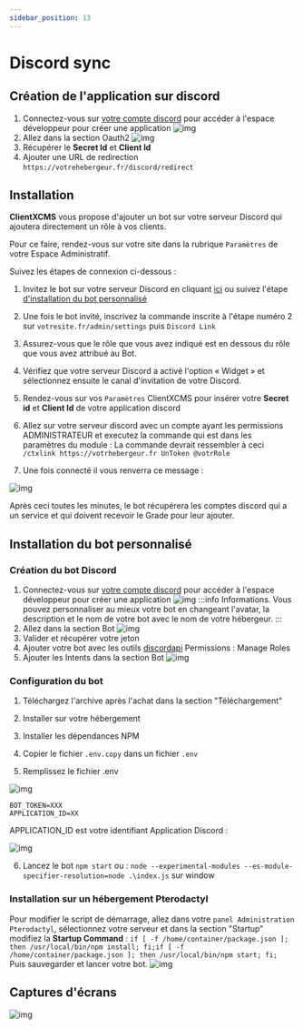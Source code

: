 ```yaml
---
sidebar_position: 13
---
```


# Discord sync

## Création de l'application sur discord
1. Connectez-vous sur [votre compte discord](https://discord.com/developers/applications) pour accéder à l'espace développeur pour créer une application
![img](https://media.discordapp.net/attachments/475073153509490689/1045465691375030302/image.png)
2. Allez dans la section Oauth2 
![img](https://media.discordapp.net/attachments/475073153509490689/1045467385064329236/discord_link.PNG)
3. Récupérer le **Secret Id** et **Client Id**
4. Ajouter une URL de redirection `https://votrehebergeur.fr/discord/redirect`

## Installation 
**ClientXCMS** vous propose d'ajouter un bot sur votre serveur Discord qui ajoutera directement un rôle à vos clients.

Pour ce faire, rendez-vous sur votre site dans la rubrique `Paramètres` de votre Espace Administratif.

Suivez les étapes de connexion ci-dessous :

1. Invitez le bot sur votre serveur Discord en cliquant [ici](https://clientxcms.com/ref/discordlinkbot) ou suivez l'étape [d'installation du bot personnalisé](./#installation-du-bot-personnalisé)

2. Une fois le bot invité, inscrivez la commande inscrite à l'étape numéro 2 sur `votresite.fr/admin/settings` puis `Discord Link`

3. Assurez-vous que le rôle que vous avez indiqué est en dessous du rôle que vous avez attribué au Bot.

4. Vérifiez que votre serveur Discord a activé l'option « Widget » et sélectionnez ensuite le canal d'invitation de votre Discord.

5. Rendez-vous sur vos `Paramètres` ClientXCMS pour insérer votre **Secret id** et **Client Id** de votre application discord

6. Allez sur votre serveur discord avec un compte ayant les permissions ADMINISTRATEUR et executez la commande qui est dans les paramètres du module : 
La commande devrait ressembler à ceci `/ctxlink https://votrhebergeur.fr UnToken @votrRole`
7. Une fois connecté il vous renverra ce message :

![img](https://media.discordapp.net/attachments/475073153509490689/1045483245812334592/image.png)

Après ceci toutes les minutes, le bot récupérera les comptes discord qui a un service et qui doivent recevoir le Grade pour leur ajouter.
## Installation du bot personnalisé
### Création du bot Discord
1. Connectez-vous sur [votre compte discord](https://discord.com/developers/applications) pour accéder à l'espace développeur pour créer une application
   ![img](https://media.discordapp.net/attachments/475073153509490689/1045465691375030302/image.png)
:::info Informations.
Vous pouvez personnaliser au mieux votre bot en changeant l'avatar, la description et le nom de votre bot avec le nom de votre hébergeur.
:::
2. Allez dans la section Bot
   ![img](https://media.discordapp.net/attachments/475073153509490689/1045472150817079327/image.png?width=1440&height=461)
3. Valider et récupérer votre jeton
4. Ajouter votre bot avec les outils [discordapi](https://discordapi.com/permissions.html)
Permissions : Manage Roles
5. Ajouter les Intents dans la section Bot
![img](https://media.discordapp.net/attachments/475073153509490689/1045474127613546567/image.png)

### Configuration du bot 

1. Téléchargez l'archive après l'achat dans la section "Téléchargement"
2. Installer sur votre hébergement
3. Installer les dépendances NPM
4. Copier le fichier `.env.copy` dans un fichier `.env`

5. Remplissez le fichier .env

![img](https://media.discordapp.net/attachments/475073153509490689/1045475001857491025/image.png)

```
BOT_TOKEN=XXX
APPLICATION_ID=XX
```

APPLICATION_ID est votre identifiant Application Discord : 

![img](https://media.discordapp.net/attachments/475073153509490689/1045482182929547334/image.png)

6. Lancez le bot `npm start` ou : `node --experimental-modules --es-module-specifier-resolution=node .\index.js` sur window
### Installation sur un hébergement Pterodactyl

Pour modifier le script de démarrage, allez dans votre `panel Administration Pterodactyl`, sélectionnez votre serveur et dans la section "Startup" modifiez la **Startup Command** : 
``
if [ -f /home/container/package.json ]; then /usr/local/bin/npm install; fi;if [ -f /home/container/package.json ]; then /usr/local/bin/npm start; fi;
``
Puis sauvegarder et lancer votre bot.
![img](https://media.discordapp.net/attachments/475073153509490689/1046583152270913658/image.png?width=1440&height=261)

## Captures d'écrans
![img](https://media.discordapp.net/attachments/794698865253154826/1014540512037965886/33.png)